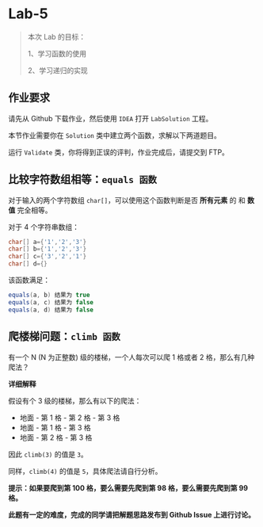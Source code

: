 # Lab-5

> 本次 Lab 的目标：
>
> 1、学习函数的使用
>
> 2、学习递归的实现

## 作业要求

请先从 Github 下载作业，然后使用 `IDEA` 打开 `LabSolution` 工程。

本节作业需要你在 `Solution` 类中建立两个函数，求解以下两道题目。

运行 `Validate` 类，你将得到正误的评判，作业完成后，请提交到 FTP。

## 比较字符数组相等：`equals 函数`

对于输入的两个字符数组 `char[]`，可以使用这个函数判断是否 **所有元素** 的 和 **数值** 完全相等。

对于 4 个字符串数组：

```java
char[] a={'1','2','3'}
char[] b={'1','2','3'}
char[] c={'3','2','1'}
char[] d={}
```

该函数满足：

```java
equals(a, b) 结果为 true
equals(a, c) 结果为 false
equals(a, d) 结果为 false
```

## 爬楼梯问题：`climb 函数`

有一个 N (N 为正整数) 级的楼梯，一个人每次可以爬 1 格或者 2 格，那么有几种爬法？

**详细解释**

假设有个 3 级的楼梯，那么有以下的爬法：

- 地面 - 第 1 格 - 第 2 格 - 第 3 格
- 地面 - 第 1 格 - 第 3 格
- 地面 - 第 2 格 - 第 3 格

因此 `climb(3)` 的值是 `3`。

同样，`climb(4)` 的值是 `5`，具体爬法请自行分析。

**提示：如果要爬到第 100 格，要么需要先爬到第 98 格，要么需要先爬到第 99 格。**

**此题有一定的难度，完成的同学请把解题思路发布到 Github Issue 上进行讨论。**
